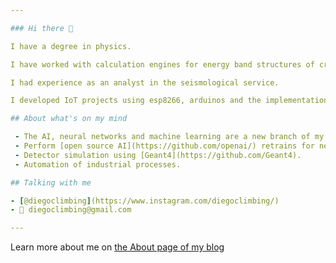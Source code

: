 ```yaml
---

### Hi there 👋

I have a degree in physics.

I have worked with calculation engines for energy band structures of crystalline systems.

I had experience as an analyst in the seismological service.

I developed IoT projects using esp8266, arduinos and the implementation of my own circuits.

## About what's on my mind

 - The AI, neural networks and machine learning are a new branch of my interests.
 - Perform [open source AI](https://github.com/openai/) retrains for new applications.
 - Detector simulation using [Geant4](https://github.com/Geant4).
 - Automation of industrial processes.

## Talking with me

- [@diegoclimbing](https://www.instagram.com/diegoclimbing/)
- 💬 diegoclimbing@gmail.com

---
```


Learn more about me on [the About page of my blog](https://diegoclimbing.wordpress.com/)
